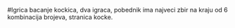 #Igrica bacanje kockica, dva igraca, pobednik ima najveci zbir na kraju od 6 kombinacija brojeva, stranica kocke.
